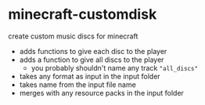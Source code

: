 # minecraft-customdisk

create custom music discs for minecraft

- adds functions to give each disc to the player
- adds a function to give all discs to the player
  - you probably shouldn't name any track `"all_discs"`
- takes any format as input in the input folder
- takes name from the input file name
- merges with any resource packs in the input folder
